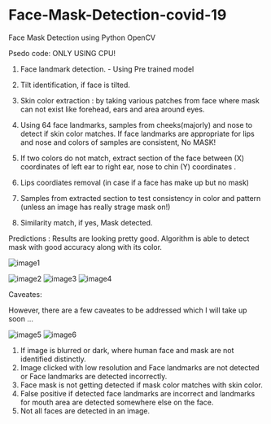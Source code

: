 # Face-Mask-Detection-covid-19
Face Mask Detection using Python OpenCV

Psedo code: ONLY USING CPU!

1. Face landmark detection. - Using Pre trained model 
2. Tilt identification, if face is tilted.
3. Skin color extraction : by taking various patches from face where mask can not exist like forehead, ears and area around eyes.
4. Using 64 face landmarks, samples from cheeks(majorly) and nose to detect if skin color matches.
If face landmarks are appropriate for lips and nose and colors of samples are consistent, No MASK!


5. If two colors do not match, extract section of the face between (X) coordinates of left ear to right ear, nose to chin (Y) coordinates .
6. Lips coordiates removal (in case if a face has make up but no mask)
7. Samples from extracted section to test consistency in color and pattern (unless an image has really strage mask on!)
8. Similarity match, if yes, Mask detected.

Predictions :
Results are looking pretty good. Algorithm is able to detect mask with good accuracy along with its color.






![image1](https://github.com/Deepika-Sharma08/Face_Mask_Detection_covid_19/blob/master/output/img.JPG?raw=true)






















































































![image2](https://github.com/Deepika-Sharma08/Face_Mask_Detection_covid_19/blob/master/output/img1.jpg?raw=true)
![image3](https://github.com/Deepika-Sharma08/Face_Mask_Detection_covid_19/blob/master/output/img19.jpg?raw=true)
![image4](https://github.com/Deepika-Sharma08/Face_Mask_Detection_covid_19/blob/master/output/img26.jpg?raw=true)





Caveates:

However, there are a few caveates to be addressed which I will take up soon ...

![image5](https://github.com/Deepika-Sharma08/Face_Mask_Detection_covid_19/blob/master/output/img7.jpg?raw=true)
![image6](https://github.com/Deepika-Sharma08/Face_Mask_Detection_covid_19/blob/master/output/img12.jpg?raw=true)


1. If image is blurred or dark, where human face and mask are not identified distinctly.
2. Image clicked with low resolution and Face landmarks are not detected or Face landmarks are detected incorrectly.
3. Face mask is not getting detected if mask color matches with skin color.
4. False positive if detected face landmarks are incorrect and landmarks for mouth area are detected somewhere else on the face.
5. Not all faces are detected in an image. 



